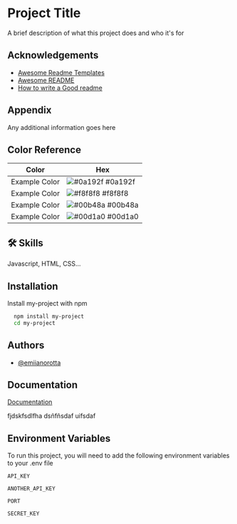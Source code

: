 
# Project Title

A brief description of what this project does and who it's for


## Acknowledgements

 - [Awesome Readme Templates](https://awesomeopensource.com/project/elangosundar/awesome-README-templates)
 - [Awesome README](https://github.com/matiassingers/awesome-readme)
 - [How to write a Good readme](https://bulldogjob.com/news/449-how-to-write-a-good-readme-for-your-github-project)


## Appendix

Any additional information goes here

## Color Reference

| Color             | Hex                                                                |
| ----------------- | ------------------------------------------------------------------ |
| Example Color | ![#0a192f](https://via.placeholder.com/10/0a192f?text=+) #0a192f |
| Example Color | ![#f8f8f8](https://via.placeholder.com/10/f8f8f8?text=+) #f8f8f8 |
| Example Color | ![#00b48a](https://via.placeholder.com/10/00b48a?text=+) #00b48a |
| Example Color | ![#00d1a0](https://via.placeholder.com/10/00b48a?text=+) #00d1a0 |


## 🛠 Skills
Javascript, HTML, CSS...


## Installation

Install my-project with npm

```bash
  npm install my-project
  cd my-project
```
    
## Authors

- [@emiianorotta](https://www.github.com/Emiiano-Rotta)



## Documentation

[Documentation](https://linktodocumentation)

fjdskfsdlfha
dsñfñsdaf
uifsdaf

## Environment Variables

To run this project, you will need to add the following environment variables to your .env file

`API_KEY`

`ANOTHER_API_KEY`

`PORT`

`SECRET_KEY`
